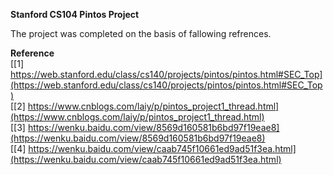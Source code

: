 **Stanford CS104 Pintos Project**


The project was completed on the basis of fallowing refrences.

**Reference**  
[[1] https://web.stanford.edu/class/cs140/projects/pintos/pintos.html#SEC_Top](https://web.stanford.edu/class/cs140/projects/pintos/pintos.html#SEC_Top)  
[[2] https://www.cnblogs.com/laiy/p/pintos_project1_thread.html](https://www.cnblogs.com/laiy/p/pintos_project1_thread.html)  
[[3] https://wenku.baidu.com/view/8569d160581b6bd97f19eae8](https://wenku.baidu.com/view/8569d160581b6bd97f19eae8)  
[[4] https://wenku.baidu.com/view/caab745f10661ed9ad51f3ea.html](https://wenku.baidu.com/view/caab745f10661ed9ad51f3ea.html)
